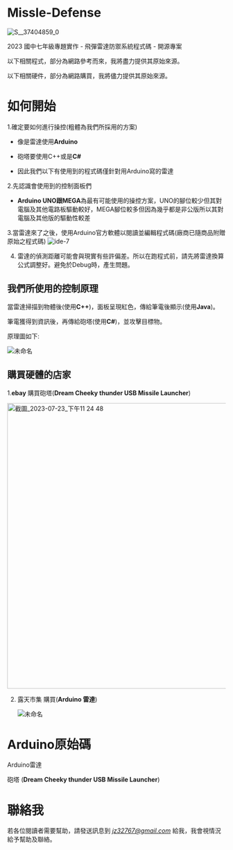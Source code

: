 # Missle-Defense

![S__37404859_0](https://github.com/Anouo1023/Missle-Defense/assets/134196295/b7dbc696-2d45-4fd0-bf82-0bc2ad503d6b)
 <p> 
2023 國中七年級專題實作 - 飛彈雷達防禦系統程式碼 - 開源專案
 </p> <p> 
以下相關程式，部分為網路參考而來，我將盡力提供其原始來源。
 </p> <p> 
以下相關硬件，部分為網路購買，我將儘力提供其原始來源。
 </p> <p> 

# 如何開始



1.確定要如何進行操控(粗體為我們所採用的方案)

  

- 像是雷達使用**Arduino**

- 砲塔要使用C++或是**C#**
- 因此我們以下有使用到的程式碼僅針對用Arduino寫的雷達


2.先認識會使用到的控制面板們

  

-  **Arduino UNO跟MEGA**為最有可能使用的操控方案，UNO的腳位較少但其對電腦及其他電路板驅動較好，MEGA腳位較多但因為幾乎都是非公版所以其對電腦及其他版的驅動性較差


3.當雷達來了之後，使用Arduino官方軟體以閱讀並編輯程式碼(廠商已隨商品附贈原始之程式碼)
![ide-7](https://github.com/Anouo1023/Missle-Defense/assets/134196295/63d730d0-4187-4a43-ba0c-eb48c41f817c)

4. 雷達的偵測距離可能會與現實有些許偏差。所以在跑程式前，請先將雷達換算公式調整好。避免於Debug時，產生問題。
## 我們所使用的控制原理

當雷達掃描到物體後(使用**C++**)，面板呈現紅色，傳給筆電後顯示(使用**Java**)。

筆電獲得到資訊後，再傳給砲塔(使用**C#**)，並攻擊目標物。
 </p> <p> 
原理圖如下:
  <p>

![未命名](https://github.com/Anouo1023/Missile-Defense/assets/134196295/68b4e8f3-1443-44eb-b3e3-99d6627dd31b)


  ## 購買硬體的店家

  

1.**ebay**  購買砲塔(**Dream Cheeky thunder USB  Missile Launcher**)
  </p><img width="659" alt="截圖_2023-07-23_下午11 24 48" src="https://github.com/Anouo1023/Missile-Defense/assets/134196295/9b452a9b-856a-43bd-a56a-5ff164347346">


  
2. 露天市集 購買(**Arduino 雷達**)

   ![未命名](https://github.com/Anouo1023/Missile-Defense/assets/134196295/6d6dd93a-fa3c-416f-8ba6-3f655df1b671)






# Arduino原始碼
Arduino雷達

砲塔 (**Dream Cheeky thunder USB  Missile Launcher**)

# 聯絡我
若各位閱讀者需要幫助，請發送訊息到 *jz32767@gmail.com*  給我，我會視情況給予幫助及聯絡。
 </p> <p> 
